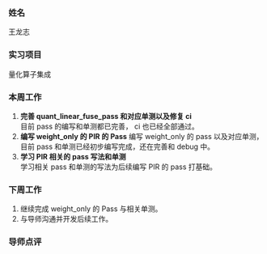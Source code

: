 ### 姓名
王龙志

### 实习项目
量化算子集成

### 本周工作

1. **完善 quant_linear_fuse_pass 和对应单测以及修复 ci**<br>
目前 pass 的编写和单测都已完善， ci 也已经全部通过。
2. **编写 weight_only 的 PIR 的 Pass**
编写 weight_only 的 pass 以及对应单测，目前 pass 和单测已经初步编写完成，还在完善和 debug 中。
3. **学习 PIR 相关的 pass 写法和单测**<br>
学习相关 pass 和单测的写法为后续编写 PIR 的 pass 打基础。

### 下周工作
1. 继续完成 weight_only 的 Pass 与相关单测。
2. 与导师沟通并开发后续工作。

### 导师点评

